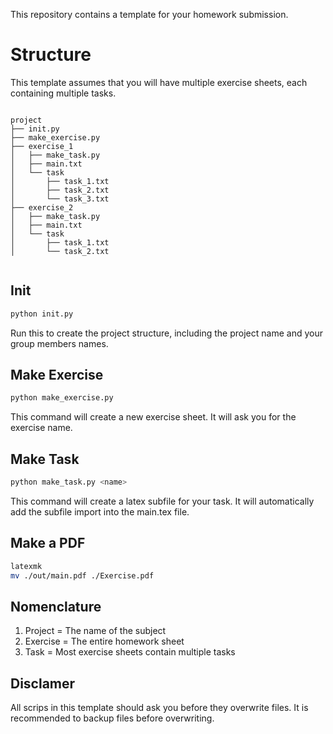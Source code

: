 This repository contains a template for your homework submission.

# Structure

This template assumes that you will have multiple exercise sheets, each containing multiple tasks.

```

project
├── init.py
├── make_exercise.py
├── exercise_1
│   ├── make_task.py
│   ├── main.txt
│   └── task
│       ├── task_1.txt
│       ├── task_2.txt
│       └── task_3.txt
├── exercise_2
│   ├── make_task.py
│   ├── main.txt
│   └── task
│       ├── task_1.txt
│       └── task_2.txt


```

## Init

```bash
python init.py
```

Run this to create the project structure, including the project name and your group members names.

## Make Exercise

```bash
python make_exercise.py
```

This command will create a new exercise sheet. It will ask you for the exercise name.

## Make Task

```bash
python make_task.py <name>
```

This command will create a latex subfile for your task. It will automatically add the subfile import into the main.tex file.

## Make a PDF

```bash
latexmk
mv ./out/main.pdf ./Exercise.pdf
```

## Nomenclature

1. Project = The name of the subject
2. Exercise = The entire homework sheet
3. Task = Most exercise sheets contain multiple tasks

## Disclamer

All scrips in this template should ask you before they overwrite files. It is recommended to backup files before overwriting.
